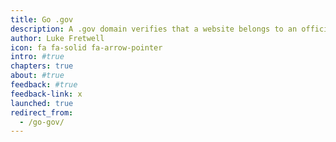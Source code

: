 ```yaml
---
title: Go .gov
description: A .gov domain verifies that a website belongs to an official U.S. government entity. Public organizations should adopt the .gov extension for all websites they operate.
author: Luke Fretwell
icon: fa fa-solid fa-arrow-pointer
intro: #true
chapters: true
about: #true
feedback: #true
feedback-link: x
launched: true
redirect_from:
  - /go-gov/
---
```


